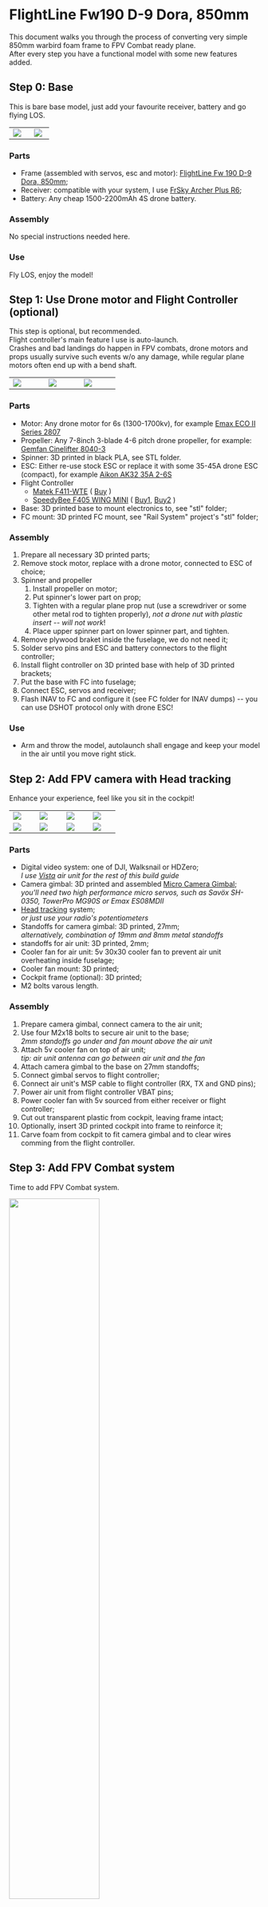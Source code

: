 # FlightLine Fw190 D-9 Dora, 850mm

This document walks you through the process of converting very simple 850mm warbird foam frame to FPV Combat ready plane.  
After every step you have a functional model with some new features added.

## Step 0: Base

This is bare base model, just add your favourite receiver, battery and go flying LOS.

<table>
  <tr>
    <td width="45%">
      <img src="img/FL_Fw190_Dora_850mm.jpg">    
    </td>
    <td width="40%">
      <img src="img/Batteries.jpg">    
    </td>
  </tr>
</table>

### Parts
- Frame (assembled with servos, esc and motor): [FlightLine Fw 190 D-9 Dora, 850mm](https://www.motionrc.eu/products/flightline-fw-190-d-9-dora-850mm-33-wingspan-pnp-flw102p);
- Receiver: compatible with your system, I use [FrSky Archer Plus R6](https://www.elefun.se/p/prod.aspx?v=59956);
- Battery: Any cheap 1500-2200mAh 4S drone battery.

### Assembly

No special instructions needed here.

### Use

Fly LOS, enjoy the model!

## Step 1: Use Drone motor and Flight Controller (optional)

This step is optional, but recommended.  
Flight controller's main feature I use is auto-launch.  
Crashes and bad landings do happen in FPV combats, drone motors and props usually survive such events w/o any damage, while regular plane motors often end up with a bend shaft.

<table>
  <tr>
    <td width="15%">
      <img src="img/Spinner_assembled.jpg">
    </td>
    <td width="15%">
      <img src="img/Spinner_open.jpg">
    </td>
    <td width="15%">
      <img src="img/Assembly_top.jpg">
    </td>
  </tr>
</table>

### Parts
- Motor: Any drone motor for 6s (1300-1700kv), for example [Emax ECO II Series 2807](https://droneit.se/product/emax-eco-ii-series-2807-3-6s/)
- Propeller: Any 7-8inch 3-blade 4-6 pitch drone propeller, for example: [Gemfan Cinelifter 8040-3](https://droneit.se/product/gemfan-cinelifter-8040-3-for-cinelifter-freestyle/)
- Spinner: 3D printed in black PLA, see STL folder.
- ESC: Either re-use stock ESC or replace it with some 35-45A drone ESC (compact), for example [Aikon AK32 35A 2-6S](https://www.elefun.se/p/prod.aspx?v=40585)
- Flight Controller
  - [Matek F411-WTE](https://www.mateksys.com/?portfolio=f411-wte) ( [Buy](https://www.elefun.se/p/prod.aspx?v=56505) )
  - [SpeedyBee F405 WING MINI](https://www.speedybee.com/speedybee-f405-wing-mini-fixed-wing-flight-controller/) ( [Buy1](https://droneit.se/product/speedybee-f405-wing-mini-easy-fly-fixed-wing-flight-controller/), [Buy2](https://www.elefun.se/p/prod.aspx?v=63418) )
- Base: 3D printed base to mount electronics to, see "stl" folder;
- FC mount: 3D printed FC mount, see "Rail System" project's "stl" folder;

### Assembly

1. Prepare all necessary 3D printed parts;
2. Remove stock motor, replace with a drone motor, connected to ESC of choice;
3. Spinner and propeller
   1. Install propeller on motor;
   2. Put spinner's lower part on prop;
   3. Tighten with a regular plane prop nut (use a screwdriver or some other metal rod to tighten properly), _not a drone nut with plastic insert -- will not work_!
   4. Place upper spinner part on lower spinner part, and tighten.
4. Remove plywood braket inside the fuselage, we do not need it;
5. Solder servo pins and ESC and battery connectors to the flight controller;
6. Install flight controller on 3D printed base with help of 3D printed brackets;
7. Put the base with FC into fuselage;
8. Connect ESC, servos and receiver;
9. Flash INAV to FC and configure it (see FC folder for INAV dumps) -- you can use DSHOT protocol only with drone ESC!

### Use

- Arm and throw the model, autolaunch shall engage and keep your model in the air until you move right stick.

## Step 2: Add FPV camera with Head tracking

Enhance your experience, feel like you sit in the cockpit!  

<table>
  <tr>
    <td width="15%">
      <img src="img/Assembly_right.jpg">
    </td>
    <td width="15%">
      <img src="img/Assembly_left.jpg">
    </td>
    <td width="15%">
      <img src="img/Closeup_right.jpg">
    </td>
    <td width="15%">
      <img src="img/Closeup_left.jpg">
    </td>
  </tr>
  <tr>
    <td width="15%">
      <img src="img/Cockpit_camera.jpg">
    </td>
    <td width="15%">
      <img src="img/Cockpit_closeup.jpg">
    </td>
    <td width="15%">
      <img src="img/Cockpit_side.jpg">
    </td>
    <td width="15%">
      <img src="img/Cockpit_inside.jpg">
    </td>
  </tr>
</table>

### Parts
- Digital video system: one of DJI, Walksnail or HDZero;  
  _I use [Vista](https://www.elefun.se/p/prod.aspx?v=62406) air unit for the rest of this build guide_
- Camera gimbal: 3D printed and assembled [Micro Camera Gimbal](https://cults3d.com/en/3d-model/gadget/micro-camera-gimbal-ysoldak);  
  _you'll need two high performance micro servos, such as Savöx SH-0350, TowerPro MG90S or Emax ES08MDII_
- [Head tracking](https://github.com/ysoldak/HeadTracker) system;  
  _or just use your radio's potentiometers_
- Standoffs for camera gimbal: 3D printed, 27mm;  
  _alternatively, combination of 19mm and 8mm metal standoffs_
-  standoffs for air unit: 3D printed, 2mm;
- Cooler fan for air unit: 5v 30x30 cooler fan to prevent air unit overheating inside fuselage;
- Cooler fan mount: 3D printed;
- Cockpit frame (optional): 3D printed;
- M2 bolts varous length.

### Assembly

1. Prepare camera gimbal, connect camera to the air unit;
2. Use four M2x18 bolts to secure air unit to the base;  
   _2mm standoffs go under and fan mount above the air unit_
3. Attach 5v cooler fan on top of air unit;  
   _tip: air unit antenna can go between air unit and the fan_
4. Attach camera gimbal to the base on 27mm standoffs;
5. Connect gimbal servos to flight controller;
6. Connect air unit's MSP cable to flight controller (RX, TX and GND pins);
7. Power air unit from flight controller VBAT pins;
8. Power cooler fan with 5v sourced from either receiver or flight controller;
9. Cut out transparent plastic from cockpit, leaving frame intact;
10. Optionally, insert 3D printed cockpit into frame to reinforce it;
10. Carve foam from cockpit to fit camera gimbal and to clear wires comming from the flight controller.

## Step 3: Add FPV Combat system

Time to add FPV Combat system.

<img src="../FPV Combat/img/logo.gif" width="60%">

<table>
  <tr>
    <td width="15%">
      <img src="img/Sensor_installed.jpg">
    </td>
    <td width="15%">
      <img src="img/Sensor_mount.jpg">
    </td>
    <td width="15%">
    </td>
    <td width="15%">
    </td>
  </tr>
  <tr>
    <td width="15%">
      <img src="img/Gun_screwdriver.jpg">
    </td>
    <td width="15%">
      <img src="img/Gun_hole.jpg">
    </td>
    <td width="15%">
      <img src="img/Gun_top.jpg">
    </td>
    <td width="15%">
      <img src="img/Gun_bottom.jpg">
    </td>
  </tr>
</table>

### Parts
- [FPV Combat board](https://fpv-combat.com/);
- Infrared guns: 2 pieces;
- Infrared sensors: 2 pieces;
- HC-12 board;
- Combat board mount: 3D printed, see "Rail System" project's "stl" folder;
- Sensor holders (optional): 3D printed, see "FPV Combat" project's "stl" folder;


### Assembly
1. Secure combat board to the base via 3D printed mounts, the board shall be centered;
2. Glue sensor holders to each side of fuselage, roughly between wings and tail;  
  _alternatively you can always glue sensors to fuselage directly_
3. Cut foam under the sensor holders;
4. With help of included wires, connect sensors to the combat board and secure sensors in place;
5. Make holes in foam of each wing, 4mm diameter, going from leading edge to servo canal;  
  _use a screwdriver, works great_
6. Carefully pick foam from inside the wings, around the holes, making space for infrared guns;
7. Connect guns to servo wires and insert them all way into wings from servo canal's side, so the gun domes sticks out the leading edge of the wings;
8. Connect guns to the combat board;
9. Connect HC-12 board to the combat board;
10. Connect a servo output either from flight controller or directly from receiver to the trigger pin of the combat board;
11. Connect air unit's RX/TX wires to combat board's MSP pins;  
  _it is possible to add flight controller's OSD, this requires moving HC-12 board to I2C pins and connecting FC MSP to combat board's HC-12 pins_  
12. See [wiring diagrams on fpv combat wiki](https://github.com/FPV-Combat/Main_board_v2/wiki/Wiring-diagrams-for-V2.6)
13. Power combat board from flight controller's VBAT or battery directly.

### Use

Please see [FPV Combat web site](https://fpv-combat.com) and [wiki](https://github.com/FPV-Combat/Main_board_v2/wiki) for information how to configure and use the system.
